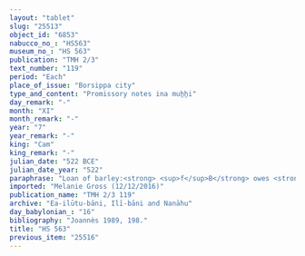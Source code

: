 ```yaml
---
layout: "tablet"
slug: "25513"
object_id: "6853"
nabucco_no_: "HS563"
museum_no_: "HS 563"
publication: "TMH 2/3"
text_number: "119"
period: "Each"
place_of_issue: "Borsippa city"
type_and_content: "Promissory notes ina muẖẖi"
day_remark: "-"
month: "XI"
month_remark: "-"
year: "7"
year_remark: "-"
king: "Cam"
king_remark: "-"
julian_date: "522 BCE"
julian_date_year: "522"
paraphrase: "Loan of barley:<strong> <sup>f</sup>B</strong> owes <strong><sup>f</sup>A</strong> 1;1.4 kor (240 l) of barley. She will give the barley without interest (<em>hubullu</em>) in Simān (III) in the house of <strong><sup>f</sup>A</strong> according to the measure (<em>ma&scaron;īhu</em>) of <strong><sup>f</sup>A</strong>. A commodity (lost) is placed as a pledge. 3 witnesses (including Ina-ṣilli-Bēl/Nab&ucirc;-u&scaron;allim, oblate of Nab&ucirc; [<em>&scaron;irik Nab&ucirc;</em>]) and the scribe.<br /> &nbsp;<br /> <strong><sup>f</sup></strong><strong>A</strong> = <sup>f</sup>Ubārtu/Nab&ucirc;nnāya//Nab&ucirc;-&scaron;umu-ibni; <strong><sup>f</sup>B</strong> = <sup>f</sup>Bēlilītu/Nab&ucirc;-ēre&scaron;//(Ea-)ilūtu-bāni; Scribe = Murānu/Mu&scaron;allim-Marduk//Kidin-Nab&ucirc;<br /> &nbsp;"
imported: "Melanie Gross (12/12/2016)"
publication_name: "TMH 2/3 119"
archive: "Ea-ilūtu-bāni, Ilī-bāni and Nanāhu"
day_babylonian_: "16"
bibliography: "Joannès 1989, 198."
title: "HS 563"
previous_item: "25516"
---
```

